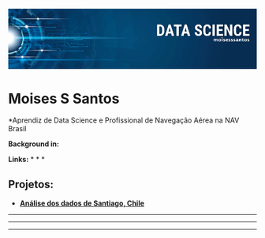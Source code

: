 <p align="center">
  <img src="banner_DS.png" >
</p>

# Moises S Santos
*Aprendiz de Data Science e Profissional de Navegação Aérea na NAV Brasil</sub>





**Background in:** 



**Links:**
* 
* 
* 


## Projetos:

* **[Análise dos dados de Santiago, Chile](https://colab.research.google.com/drive/1dLTOgJITtTDfqm65MkoIovjC0MLA87zi?usp=sharing)**
* ** ** 
* ** ** 


---
